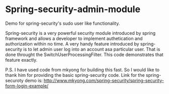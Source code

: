 Spring-security-admin-module
============================

Demo for spring-security's sudo user like functionality.

Spring-security is a very powerful security module introduced by spring framework and allows a developer to implement authetication and authorization within no time. A very handy feature introduced by spring-security is to let admin user log into an account asa particular user. That is done throught the SwitchUserProcessingFilter. This code demonstrates that feature exactly.

P.S. I have used code from mkyong for building this fast. So I would like to thank him for providing the basic spring-security code. Link for the spring-securoty demo is: http://www.mkyong.com/spring-security/spring-security-form-login-example/



